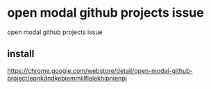 # open modal github projects issue
open modal github projects issue

## install
https://chrome.google.com/webstore/detail/open-modal-github-project/epnkdndkebiemmlilflelekhipnienpi
